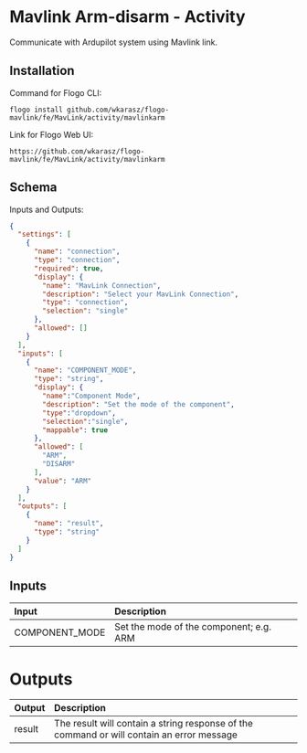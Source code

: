 # 	Mavlink Arm-disarm - Activity

Communicate with Ardupilot system using Mavlink link.

## Installation
Command for Flogo CLI:
```console
flogo install github.com/wkarasz/flogo-mavlink/fe/MavLink/activity/mavlinkarm
```

Link for Flogo Web UI:
```console
https://github.com/wkarasz/flogo-mavlink/fe/MavLink/activity/mavlinkarm
```

## Schema
Inputs and Outputs:
```json
{
  "settings": [
    {
      "name": "connection",
      "type": "connection",
      "required": true,
      "display": {
        "name": "MavLink Connection",
        "description": "Select your MavLink Connection",
        "type": "connection",
        "selection": "single"
      },
      "allowed": []
    }
  ],
  "inputs": [
    {
      "name": "COMPONENT_MODE",
      "type": "string",
      "display": {
        "name":"Component Mode",
        "description": "Set the mode of the component",
        "type":"dropdown",
        "selection":"single",
        "mappable": true
      },
      "allowed": [
        "ARM",
        "DISARM"
      ],
      "value": "ARM"
    }
  ],
  "outputs": [
    {
      "name": "result",
      "type": "string"
    }
  ]
}
```
## Inputs
| Input            | Description    |
|:-----------------|:---------------|
| COMPONENT_MODE       | Set the mode of the component; e.g. ARM | DISARM |

# Outputs
| Output           | Description    |
|:-----------------|:---------------|
| result           | The result will contain a string response of the command or will contain an error message |
